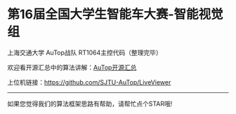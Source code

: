 # 第16届全国大学生智能车大赛-智能视觉组

上海交通大学 AuTop战队 RT1064主控代码（整理完毕）

欢迎看开源汇总中的算法讲解：[AuTop开源汇总](https://zhuanlan.zhihu.com/p/391252945)

上位机链接：https://github.com/SJTU-AuTop/LiveViewer

---
如果您觉得我们的算法框架思路有帮助，请帮忙点个STAR哦!
